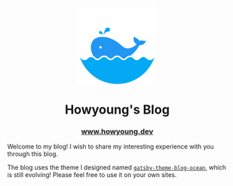 <p align="center">
<img src="assets/icon.svg?raw=true" width="180"/>
</p>

<h1 align="center">Howyoung's Blog</h1>
<h3 align="center"><a href="https://www.howyoung.dev">www.howyoung.dev</a></h3>

Welcome to my blog! I wish to share my interesting experience with you through this blog.

The blog uses the theme I designed named [`gatsby-theme-blog-ocean`](https://www.gatsbyjs.com/plugins/gatsby-theme-blog-ocean/), which is still evolving! Please feel free to use it on your own sites.
